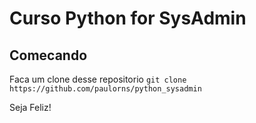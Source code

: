 # Curso Python for SysAdmin

## Comecando
Faca um clone desse repositorio
`git clone https://github.com/paulorns/python_sysadmin`

Seja Feliz!